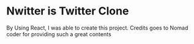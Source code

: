 # Nwitter is Twitter Clone

By Using React, I was able to create this project. 
Credits goes to Nomad coder for providing such a great contents
